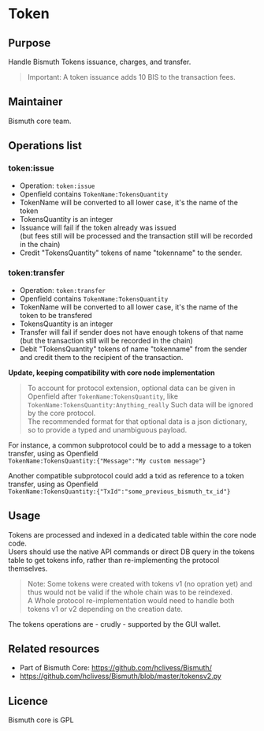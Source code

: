 # Token


## Purpose

Handle Bismuth Tokens issuance, charges, and transfer.

> Important: A token issuance adds 10 BIS to the transaction fees.

## Maintainer

Bismuth core team.

## Operations list

### token:issue

- Operation: `token:issue`
- Openfield contains `TokenName:TokensQuantity`
- TokenName will be converted to all lower case, it's the name of the token
- TokensQuantity is an integer
- Issuance will fail if the token already was issued  
  (but fees still will be processed and the transaction still will be recorded in the chain)
- Credit "TokensQuantity" tokens of name "tokenname" to the sender.

### token:transfer

- Operation: `token:transfer`
- Openfield contains `TokenName:TokensQuantity`
- TokenName will be converted to all lower case, it's the name of the token to be transfered
- TokensQuantity is an integer
- Transfer will fail if sender does not have enough tokens of that name  
  (but the transaction still will be recorded in the chain)
- Debit "TokensQuantity" tokens of name "tokenname" from the sender and credit them to the recipient of the transaction.

**Update, keeping compatibility with core node implementation**

> To account for protocol extension, optional data can be given in Openfield after `TokenName:TokensQuantity`, like  
> `TokenName:TokensQuantity:Anything_really`
> Such data will be ignored by the core protocol.  
> The recommended format for that optional data is a json dictionary, so to provide a typed and unambiguous payload.

For instance, a common subprotocol could be to add a message to a token transfer, using as Openfield   
`TokenName:TokensQuantity:{"Message":"My custom message"}`  

Another compatible subprotocol could add a txid as reference to a token transfer, using as Openfield  
`TokenName:TokensQuantity:{"TxId":"some_previous_bismuth_tx_id"}`  

## Usage

Tokens are processed and indexed in a dedicated table within the core node code.  
Users should use the native API commands or direct DB query in the tokens table to get tokens info, rather than re-implementing the protocol themselves.

> Note: Some tokens were created with tokens v1 (no opration yet) and thus would not be valid if the whole chain was to be reindexed.  
A Whole protocol re-implementation would need to handle both tokens v1 or v2 depending on the creation date.

The tokens operations are - crudly - supported by the GUI wallet.

## Related resources

- Part of Bismuth Core: https://github.com/hclivess/Bismuth/
- https://github.com/hclivess/Bismuth/blob/master/tokensv2.py

## Licence

Bismuth core is GPL
